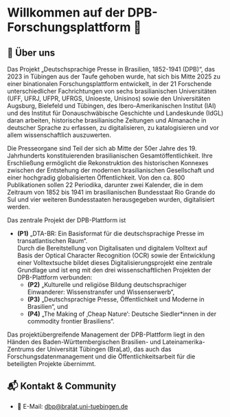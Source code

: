 # Willkommen auf der DPB-Forschungsplattform 👋

## 🏢 Über uns
Das Projekt „Deutschsprachige Presse in Brasilien, 1852-1941 (DPB)“, das 2023 in Tübingen aus der Taufe gehoben wurde, hat sich bis Mitte 2025 zu einer binationalen Forschungsplattform entwickelt, 
in der 21 Forschende unterschiedlicher Fachrichtungen von sechs brasilianischen  Universitäten (UFF, UFRJ, UFPR, UFRGS, Unioeste, Unisinos)  sowie den Universitäten Augsburg, Bielefeld und Tübingen, 
des Ibero-Amerikanischen Institut  (IAI) und des Institut für Donauschwäbische Geschichte und Landeskunde (IdGL) daran arbeiten, historische brasilianische Zeitungen und Almanache in deutscher Sprache zu erfassen, 
zu digitalisieren, zu katalogisieren und vor allem wissenschaftlich auszuwerten. 

Die Presseorgane sind Teil der sich ab Mitte der 50er Jahre des 19. Jahrhunderts konstituierenden brasilianischen Gesamtöffentlichkeit. Ihre Erschließung ermöglicht die Rekonstruktion des historischen Konnexes 
zwischen der Entstehung der modernen brasilianischen Gesellschaft und einer hochgradig globalisierten Öffentlichkeit. Von den ca. 800 Publikationen sollen 22 Periodika, darunter zwei Kalender, die in dem Zeitraum
von 1852 bis 1941 im brasilianischen Bundesstaat Rio Grande do Sul und vier weiteren Bundesstaaten herausgegeben wurden, digitalisiert werden. 

Das zentrale Projekt der DPB-Plattform ist 
- **(P1)**  „DTA-BR: Ein Basisformat für die deutschsprachige Presse im transatlantischen Raum“. <br/>
    Durch die Bereitstellung von Digitalisaten und digitalem Volltext auf Basis der Optical Character Recognition (OCR) sowie der Entwicklung einer Volltextsuche bildet dieses Digitalisierungsprojekt eine zentrale Grundlage und ist eng mit den drei wissenschaftlichen Projekten der DPB-Plattform verbunden:
  - **(P2)** „Kulturelle und religiöse Bildung deutschsprachiger Einwanderer: Wissenstransfer und Wissenserwerb“, 
  - **(P3)** „Deutschsprachige Presse, Öffentlichkeit und Moderne in Brasilien“, und 
  - **(P4)** „The Making of ‚Cheap Nature‘: Deutsche Siedler*innen in der commodity frontier Brasiliens“.

Das projektübergreifende Management der DPB-Plattform liegt in den Händen des Baden-Württembergischen Brasilien- und Lateinamerika-Zentrums der Universität Tübingen (BraLat), das auch das Forschungsdatenmanagement 
und die Öffentlichkeitsarbeit für die beteiligten Projekte übernimmt.


## 📬 Kontakt & Community
- 📧 E-Mail: dbp@bralat.uni-tuebingen.de

